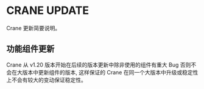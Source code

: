 # CRANE UPDATE

Crane 更新简要说明。


## 功能组件更新

Crane 从 v1.20 版本开始在后续的版本更新中除非使用的组件有重大 Bug 否则不会在大版本中更新组件的版本, 这样保证的 Crane 在同一个大版本中升级或稳定性上不会有较大的变动保证稳定性。


